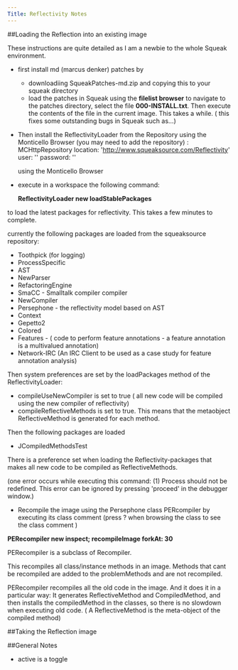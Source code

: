 ```yaml
---
Title: Reflectivity Notes
---
```


##Loading the Reflection into an existing image

These instructions are quite detailed as I am a newbie to the whole Squeak environment.


-  first install md (marcus denker) patches by 

     - downloadiing SqueakPatches-md.zip and copying this to your squeak directory 
     - load the patches in Squeak using the <b>filelist browser</b> to navigate to the patches directory, select the file <b>000-INSTALL.txt</b>. Then execute the contents of the file in the current image. This takes a while.
  ( this fixes some outstanding bugs in Squeak such as...)


-  Then install the ReflectivityLoader from the Repository using the Monticello Browser (you may need to add the repository) :
    MCHttpRepository
	location: 'http://www.squeaksource.com/Reflectivity'
	user: \''
	password: \''

   using the Monticello Browser 


-   execute in a workspace the following command:

    <b>ReflectivityLoader new loadStablePackages </b>

   to load the latest packages for reflectivity. This takes a few minutes to complete.

currently the following packages are loaded from the squeaksource repository:


-  Toothpick        (for logging)
-  ProcessSpecific
-  AST 
-  NewParser
-  RefactoringEngine 
-  SmaCC           - Smalltalk  compiler compiler
-  NewCompiler
-  Persephone  - the reflectivity model based on AST
-  Context
-  Gepetto2 
-  Colored  
-  Features - ( code to perform feature annotations - a feature annotation is a multivalued annotation)
-  Network-IRC  (An IRC Client to be used as a case study for feature annotation analysis)
 
Then system preferences are set by the loadPackages method of the ReflectivityLoader:

-  compileUseNewCompiler is set to true ( all new code will be compiled using the new compiler of reflectivity)
-  compileReflectiveMethods is set to true. This means that the metaobject ReflectiveMethod is generated for each method.

Then the following packages are loaded

-  JCompiledMethodsTest

  There is a preference set when loading the Reflectivity-packages that makes all new code to be compiled
   as ReflectiveMethods.
   
(one error occurs while executing this command: (1) Process should not be redefined. This error can be ignored by pressing 'proceed' in the debugger window.)


-  Recompile the image using the Persephone class PERcompiler by executing its class comment (press ? when browsing the class to see the class comment )

  <b>PERecompiler new inspect; recompileImage forkAt: 30</b>    

PERecompiler is a subclass of Recompiler.

This recompiles all class/instance methods in an image. Methods that cant be recompiled are added to the problemMethods and are not recompiled.


PERecompiler recompiles all the old code in the image. And it does it in a particular way: It generates ReflectiveMethod and CompiledMethod,
and then installs the compiledMethod in the classes, so there is no slowdown when executing old code.
( A ReflectiveMethod is the meta-object of the compiled method) 

##Taking the Reflection image

##General Notes


-  active is a toggle
